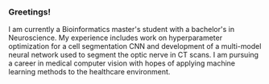 ### Greetings!

I am currently a Bioinformatics master's student with a bachelor's in Neuroscience. My experience includes work on hyperparameter optimization for a cell segmentation CNN and development of a multi-model neural network used to segment the optic nerve in CT scans. I am pursuing a career in medical computer vision with hopes of applying machine learning methods to the healthcare environment.

<!--
**alanwk/alanwk** is a ✨ _special_ ✨ repository because its `README.md` (this file) appears on your GitHub profile.

Here are some ideas to get you started:

- 🔭 I’m currently working on ...
- 🌱 I’m currently learning ...
- 👯 I’m looking to collaborate on ...
- 🤔 I’m looking for help with ...
- 💬 Ask me about ...
- 📫 How to reach me: ...
- 😄 Pronouns: ...
- ⚡ Fun fact: ...
-->
